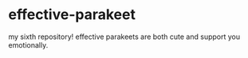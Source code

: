 # effective-parakeet
my sixth repository! effective parakeets are both cute and support you emotionally.
